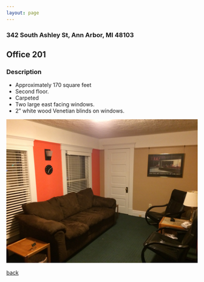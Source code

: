 ```yaml
---
layout: page
---
```


### 342 South Ashley St, Ann Arbor, MI  48103

## Office 201
### Description

* Approximately 170 square feet
* Second floor.
* Carpeted
* Two large east facing windows.
* 2” white wood Venetian blinds on windows.

![](/assets/images/342offices/342office201pic1.jpg)

[back](/)
